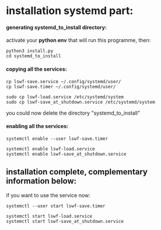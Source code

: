 
# installation systemd part:

#### generating systemd_to_install directory:

activate your **python env** that will run this programme, then:
```
python3 install.py
cd systemd_to_install
```

#### copying all the services:
```
cp lswf-save.service ~/.config/systemd/user/
cp lswf-save.timer ~/.config/systemd/user/

sudo cp lswf-load.service /etc/systemd/system
sudo cp lswf-save_at_shutdown.service /etc/systemd/system
```

you could now delete the directory "systemd_to_install"


#### enabling all the services:
```
systemctl enable --user lswf-save.timer

systemctl enable lswf-load.service
systemctl enable lswf-save_at_shutdown.service
```

## installation complete, complementary information below:

if you want to use the service now:
```
systemctl --user start lswf-save.timer

systemctl start lswf-load.service
systemctl start lswf-save_at_shutdown.service
```
